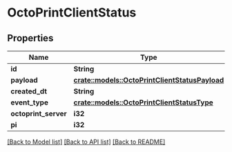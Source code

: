 # OctoPrintClientStatus

## Properties

Name | Type | Description | Notes
------------ | ------------- | ------------- | -------------
**id** | **String** |  | [readonly]
**payload** | [**crate::models::OctoPrintClientStatusPayload**](OctoPrintClientStatusPayload.md) |  | 
**created_dt** | **String** |  | [readonly]
**event_type** | [**crate::models::OctoPrintClientStatusType**](OctoPrintClientStatusType.md) |  | 
**octoprint_server** | **i32** |  | 
**pi** | **i32** |  | 

[[Back to Model list]](../README.md#documentation-for-models) [[Back to API list]](../README.md#documentation-for-api-endpoints) [[Back to README]](../README.md)


